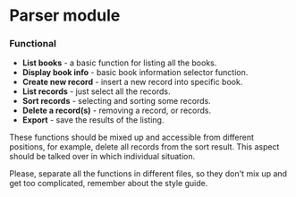 # Parser module



### Functional
+ **List books** - a basic function for listing all the books.
+ **Display book info** - basic book information selector function.
+ **Create new record** - insert a new record into specific book.
+ **List records** - just select all the records.
+ **Sort records** - selecting and sorting some records.
+ **Delete a record(s)** - removing a record, or records.
+ **Export** - save the results of the listing.

These functions should be mixed up and accessible from different positions, for example, delete all records from the sort result.
This aspect should be talked over in which individual situation.



Please, separate all the functions in different files, so they don't mix up and get too complicated, remember about the style guide.

